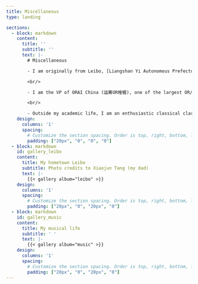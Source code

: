 ```yaml
---
title: Miscellaneous
type: landing

sections:
  - block: markdown
    content:
      title: ''
      subtitle: ''
      text: |-
        # Miscellaneous

        - I am originally from Leibo, [Liangshan Yi Autonomous Prefecture](https://en.wikipedia.org/wiki/Liangshan_Yi_Autonomous_Prefecture), Sichuan, China, where my parents still reside and work. It remains one of the least developed regions in the country and it's predominantly inhabited by the [Yi ethnic minority](https://en.wikipedia.org/wiki/Yi_people). Although, coincidentally, my first name is Yi (懿), I am not ethnically Yi (彝). My hometown has absolutely gorgeous scenaries as you can see from the [photos](#gallery_leibo) below, but its people suffer from huge inequities in many aspects of their lives such as education, healthcare, living condition and so on. My experience growing up there largely shapes my research interest in diversity, equity, and inclusion (DEI).

        <br/>

        - I am the VP of ORAI China (运筹OR帷幄), one of the largest OR/OM communities in China, currently having more than 100,000 subscribers and more than 100 content contributors who are mostly undergraduate or graduate student volunteers majoring in OR, OM, IE, AI, or related fields. We are a non-profit organization that produces daily contents primarily in mandarin Chinese that promotes public awareness, interest, and understanding about the benefits of OR and analytics. Our content includes academic articles (e.g., lit. review, top journal paper intro), news/announcements (e.g., international/local conference info), short videos, regular meet-ups, and invited talk sessions. Find us on Wechat Subscriptions (Search: 运筹OR帷幄), [Zhihu](https://www.zhihu.com/org/yun-chou-orwei-wo), and [Bilibili](https://space.bilibili.com/403058474/).

        <br/>

        - Outside my academic life, I am an enthusiastic classical clarinetist and recently started to learn band conducting. I was the captain (i.e., student president) of the Tsinghua University Symphonic Band from 2013-2014. I played the clarinet in University of Minnesota University Band, Campus Orchestra, and Summer Orchestra for many years. I also played a clarinet duet with my roommate in his doctoral recital and conducted the UMN University Band in spring 2021.
    design:
      columns: '1'
      spacing:
        # Customize the section spacing. Order is top, right, bottom, left.
        padding: ["20px", "0", "0", "0"]
  - block: markdown
    id: gallery_leibo
    content:
      title: My hometown Leibo
      subtitle: Photo credits to Xiaojun Tang (my dad)
      text: |-
        {{< gallery album="leibo" >}}
    design:
      columns: '1'
      spacing:
        # Customize the section spacing. Order is top, right, bottom, left.
        padding: ["20px", "0", "20px", "0"]
  - block: markdown
    id: gallery_music
    content:
      title: My musical life
      subtitle: ' '
      text: |-
        {{< gallery album="music" >}}
    design:
      columns: '1'
      spacing:
        # Customize the section spacing. Order is top, right, bottom, left.
        padding: ["20px", "0", "20px", "0"]
---
```

